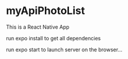 # myApiPhotoList

This is a React Native App

run expo install to get all dependencies 

run expo start to launch server on the browser...